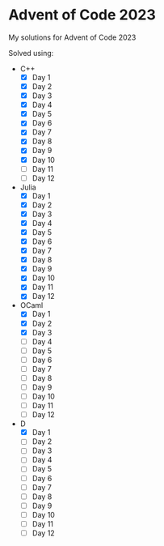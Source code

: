 # Advent of Code 2023
My solutions for Advent of Code 2023

Solved using:

- C++
    - [x] Day 1
    - [x] Day 2
    - [x] Day 3
    - [x] Day 4
    - [x] Day 5
    - [x] Day 6
    - [x] Day 7
    - [x] Day 8
    - [x] Day 9
    - [x] Day 10
    - [ ] Day 11
    - [ ] Day 12
- Julia
    - [x] Day 1
    - [x] Day 2
    - [x] Day 3
    - [x] Day 4
    - [x] Day 5
    - [x] Day 6
    - [x] Day 7
    - [x] Day 8
    - [x] Day 9
    - [x] Day 10
    - [x] Day 11
    - [x] Day 12
- OCaml
    - [x] Day 1
    - [x] Day 2
    - [x] Day 3
    - [ ] Day 4
    - [ ] Day 5
    - [ ] Day 6
    - [ ] Day 7
    - [ ] Day 8
    - [ ] Day 9
    - [ ] Day 10
    - [ ] Day 11
    - [ ] Day 12
- D
    - [x] Day 1
    - [ ] Day 2
    - [ ] Day 3
    - [ ] Day 4
    - [ ] Day 5
    - [ ] Day 6
    - [ ] Day 7
    - [ ] Day 8
    - [ ] Day 9
    - [ ] Day 10
    - [ ] Day 11
    - [ ] Day 12
